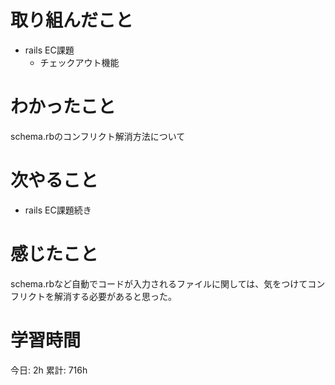 # 取り組んだこと       
- rails EC課題
  - チェックアウト機能
# わかったこと  
schema.rbのコンフリクト解消方法について  
# 次やること  
- rails EC課題続き
# 感じたこと  
schema.rbなど自動でコードが入力されるファイルに関しては、気をつけてコンフリクトを解消する必要があると思った。  
# 学習時間  
今日: 2h
累計: 716h                      
